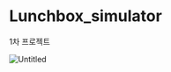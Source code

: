# Lunchbox_simulator
1차 프로젝트

![Untitled](https://prod-files-secure.s3.us-west-2.amazonaws.com/3207583a-e105-4d84-971c-ef4ed5f951b4/9ddb1848-4b3b-49f7-acf0-8acf913d2f78/Untitled.png)
